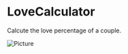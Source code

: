 # LoveCalculator

Calcute the love percentage of a couple.

![Picture](https://github.com/RahulM1987/LoveCalculator/blob/master/LoveCalc.gif)
